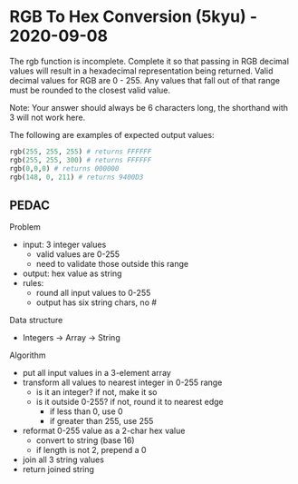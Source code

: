 # RGB To Hex Conversion (5kyu) - 2020-09-08

The rgb function is incomplete. Complete it so that passing in RGB decimal values will result in a hexadecimal representation being returned. Valid decimal values for RGB are 0 - 255. Any values that fall out of that range must be rounded to the closest valid value.

Note: Your answer should always be 6 characters long, the shorthand with 3 will not work here.

The following are examples of expected output values:

```ruby
rgb(255, 255, 255) # returns FFFFFF
rgb(255, 255, 300) # returns FFFFFF
rgb(0,0,0) # returns 000000
rgb(148, 0, 211) # returns 9400D3
```

## PEDAC

Problem
- input: 3 integer values
	- valid values are 0-255
	- need to validate those outside this range
- output: hex value as string
- rules:
	- round all input values to 0-255
	- output has six string chars, no #

Data structure
- Integers -> Array -> String

Algorithm
- put all input values in a 3-element array
- transform all values to nearest integer in 0-255 range
	- is it an integer? if not, make it so
	- is it outside 0-255? if not, round it to nearest edge
		- if less than 0, use 0
		- if greater than 255, use 255
- reformat 0-255 value as a 2-char hex value
	- convert to string (base 16)
	- if length is not 2, prepend a 0
- join all 3 string values
- return joined string